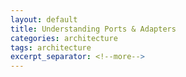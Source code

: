 ```yaml
---
layout: default
title: Understanding Ports & Adapters
categories: architecture
tags: architecture
excerpt_separator: <!--more-->
---
```


<!--more-->

